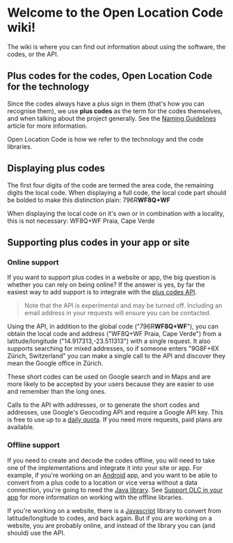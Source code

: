# Welcome to the Open Location Code wiki!

The wiki is where you can find out information about using the software, the codes, or the API.

## Plus codes for the codes, Open Location Code for the technology

Since the codes always have a plus sign in them (that's how you can recognise them), we use **plus codes** as the term for the codes themselves, and when talking about the project generally. See the [Naming Guidelines](https://github.com/google/open-location-code/wiki/Naming-guidelines) article for more information.

Open Location Code is how we refer to the technology and the code libraries.

## Displaying plus codes

The first four digits of the code are termed the area code, the remaining digits the local code. When displaying a full code, the local code part should be bolded to make this distinction plain: 796R**WF8Q+WF**

When displaying the local code on it's own or in combination with a locality, this is not necessary: WF8Q+WF Praia, Cape Verde

## Supporting plus codes in your app or site

### Online support

If you want to support plus codes in a website or app, the big question is whether you can rely on being online? If the answer is yes, by far the easiest way to add support is to integrate with the [plus codes API](https://github.com/google/open-location-code/wiki/Plus-code-API).

> Note that the API is experimental and may be turned off. Including an email address in your requests will ensure you can be contacted.

Using the API, in addition to the global code ("796R**WF8Q+WF**"), you can obtain the local code and address ("WF8Q+WF Praia, Cape Verde") from a latitude/longitude ("14.917313,-23.511313") with a single request. It also supports searching for mixed addresses, so if someone enters "9G8F+6X Zürich, Switzerland" you can make a single call to the API and discover they mean the Google office in Zürich.

These short codes can be used on Google search and in Maps and are more likely to be accepted by your users because they are easier to use and remember than the long ones.

Calls to the API with addresses, or to generate the short codes and addresses, use Google's Geocoding API and require a Google API key. This is free to use up to a [daily quota](https://developers.google.com/maps/documentation/geocoding/usage-limits). If you need more requests, paid plans are available.

### Offline support

If you need to create and decode the codes offline, you will need to take one of the implementations and integrate it into your site or app. For example, if you're working on an [Android](https://github.com/google/open-location-code/tree/master/android_demo) app, and you want to be able to convert from a plus code to a location or vice versa without a data connection, you're going to need the [Java library](https://github.com/google/open-location-code/blob/master/java/com/google/openlocationcode/OpenLocationCode.java). See [Support OLC in your app](https://github.com/google/open-location-code/wiki/Supporting-OLC-in-your-app) for more information on working with the offline libraries.

If you're working on a website, there is a [Javascript](https://github.com/google/open-location-code/tree/master/js) library to convert from latitude/longitude to codes, and back again. But if you are working on a website, you are probably online, and instead of the library you can (and should) use the API.
